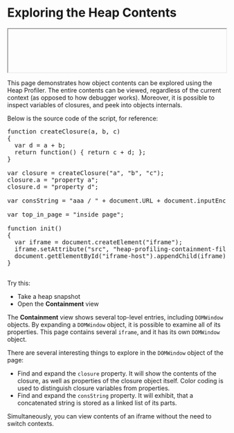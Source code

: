 Exploring the Heap Contents
==
<iframe
  data-src="/chrome-developer-tools/docs/heap-profiling-containment_9d71f223d2170caf4de1ed091de85474.frame"
  class="framebox inherit-locale "
  style="width: 100%; height: 100px;">

[This section requires a browser that supports JavaScript and iframes.]

</iframe>

<link rel="stylesheet" type="text/css" href="/chrome-developer-tools/css/local_extensions.css"/>

This page demonstrates how object contents can be explored using
the Heap
Profiler. The entire contents can be viewed, regardless of the
current context (as opposed to how debugger works). Moreover, it is
possible to inspect variables of closures, and peek into objects
internals.

Below is the source code of the script, for reference:

<pre class="prettyprint">
function createClosure(a, b, c)
{
  var d = a + b;
  return function() { return c + d; };
}

var closure = createClosure("a", "b", "c");
closure.a = "property a";
closure.d = "property d";

var consString = "aaa / " + document.URL + document.inputEncoding;

var top_in_page = "inside page";

function init()
{
  var iframe = document.createElement("iframe");
  iframe.setAttribute("src", "heap-profiling-containment-files/iframe.html");
  document.getElementById("iframe-host").appendChild(iframe);
}

</pre>

Try this:

*   Take a heap snapshot
*   Open the **Containment** view

The **Containment** view shows several top-level
entries, including `DOMWindow` objects.  By expanding
a `DOMWindow` object, it is possible to examine all of its
properties. This page contains several `iframe`, and it has its
own `DOMWindow` object.

There are several interesting things to explore in the `DOMWindow`
object of the page:

*   Find and expand the `closure` property. It will show
the contents of the closure, as well as properties of the closure
object itself. Color coding is used to distinguish closure variables
from properties.
*   Find and expand the `consString` property. It will
    exhibit, that a concatenated string is stored as a linked list of
    its parts.

Simultaneously, you can view contents of an iframe
   without the need to switch
  contexts.